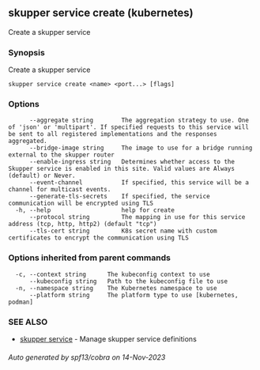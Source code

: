 ## skupper service create (kubernetes)
Create a skupper service

### Synopsis

Create a skupper service

```
skupper service create <name> <port...> [flags]
```

### Options

```
      --aggregate string        The aggregation strategy to use. One of 'json' or 'multipart'. If specified requests to this service will be sent to all registered implementations and the responses aggregated.
      --bridge-image string     The image to use for a bridge running external to the skupper router
      --enable-ingress string   Determines whether access to the Skupper service is enabled in this site. Valid values are Always (default) or Never.
      --event-channel           If specified, this service will be a channel for multicast events.
      --generate-tls-secrets    If specified, the service communication will be encrypted using TLS
  -h, --help                    help for create
      --protocol string         The mapping in use for this service address (tcp, http, http2) (default "tcp")
      --tls-cert string         K8s secret name with custom certificates to encrypt the communication using TLS
```

### Options inherited from parent commands

```
  -c, --context string      The kubeconfig context to use
      --kubeconfig string   Path to the kubeconfig file to use
  -n, --namespace string    The Kubernetes namespace to use
      --platform string     The platform type to use [kubernetes, podman]
```

### SEE ALSO

* [skupper service](skupper_service.md)	 - Manage skupper service definitions

###### Auto generated by spf13/cobra on 14-Nov-2023
